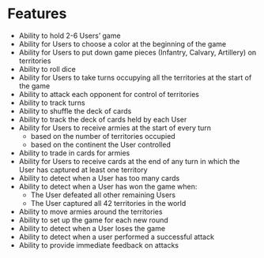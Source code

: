 # Features
- Ability to hold 2-6 Users’ game
- Ability for Users to choose a color at the beginning of the game
- Ability for Users to put down game pieces (Infantry, Calvary, Artillery) on territories 
- Ability to roll dice
- Ability for Users to take turns occupying all the territories at the start of the game 
- Ability to attack each opponent for control of territories
- Ability to track turns
- Ability to shuffle the deck of cards
- Ability to track the deck of cards held by each User
- Ability for Users to receive armies at the start of every turn
    - based on the number of territories occupied 
    - based on the continent the User controlled
- Ability to trade in cards for armies 
- Ability for Users to receive cards at the end of any turn in which the User has captured at least one territory
- Ability to detect when a User has too many cards 
- Ability to detect when a User has won the game when: 
    - The User defeated all other remaining Users 
    - The User captured all 42 territories in the world 
- Ability to move armies around the territories 
- Ability to set up the game for each new round 
- Ability to detect when a User loses the game 
- Ability to detect when a user performed a successful attack
- Ability to provide immediate feedback on attacks
